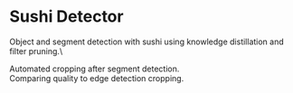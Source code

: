 # Sushi Detector

Object and segment detection with sushi using knowledge distillation and filter pruning.\

<!-- Teacher-student network. -->

Automated cropping after segment detection.\
Comparing quality to edge detection cropping.

<!-- Used scraped data from Instagram's `#sushi` hashtag. -->
